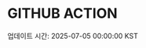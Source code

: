 # GITHUB ACTION
  <!-- START_UPDATED_TIME -->
  업데이트 시간: 2025-07-05 00:00:00 KST
  <!-- END_UPDATED_TIME -->
